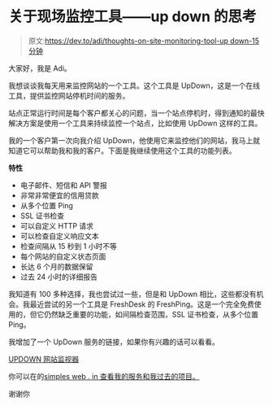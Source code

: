 # 关于现场监控工具——up down 的思考

> 原文:[https://dev.to/adi/thoughts-on-site-monitoring-tool-up down-15 分钟](https://dev.to/adi/thoughts-on-site-monitoring-tool---updown-15me)

大家好，我是 Adi。

我想谈谈我每天用来监控网站的一个工具。这个工具是 UpDown，这是一个在线工具，提供监控网站停机时间的服务。

站点正常运行时间是每个客户都关心的问题，当一个站点停机时，得到通知的最快解决方案是使用一个工具来持续监控一个站点，比如使用 UpDown 这样的工具。

我的一个客户第一次向我介绍 UpDown，他使用它来监控他们的网站，我马上就知道它可以帮助我和我的客户。下面是我继续使用这个工具的功能列表。

**特性**

*   电子邮件、短信和 API 警报
*   非常非常便宜的信用贷款
*   从多个位置 Ping
*   SSL 证书检查
*   可以自定义 HTTP 请求
*   可以检查自定义响应文本
*   检查间隔从 15 秒到 1 小时不等
*   每个网站的自定义状态页面
*   长达 6 个月的数据保留
*   过去 24 小时的详细报告

我知道有 100 多种选择，我也尝试过一些，但是和 UpDown 相比，这些都没有机会。我最近尝试的另一个工具是 FreshDesk 的 FreshPing。这是一个完全免费使用的，但它仍然缺乏重要的功能，如间隔检查范围，SSL 证书检查，从多个位置 Ping。

我增加了一个 UpDown 服务的链接，如果你有兴趣的话可以看看。

[UPDOWN 网站监视器](https://updown.io/r/hqZkB)

你可以在的[simples web . in 查看我的服务和我过去的项目。](https://simplestweb.in/?utm_campaign=updown-article&utm_medium=referral&utm_source=dev.to)

谢谢你